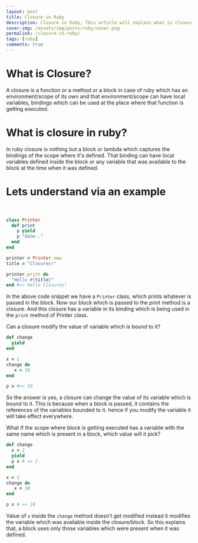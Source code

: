 ```yaml
---
layout: post
title: Closure in Ruby
description: Closure in Ruby, This article will explain what is closure in ruby and how it works.
cover-img: /assets/img/posts/ruby/cover.png
permalink: /closure-in-ruby/
tags: [ruby]
comments: true
---
```


# What is Closure?

A closure is a function or a method or a block in case of ruby which has an environment/scope of its own and that environment/scope can have local variables, bindings which can be used at the place where that function is getting executed.

# What is closure in ruby?

In ruby closure is nothing but a block or lambda which captures the bindings of the scope where it's defined. That binding can have local variables defined inside the block or any variable that was available to the block at the time when it was defined.

# Lets understand via an example<br><br>

```ruby
class Printer
  def print
    p yield
    p "done.."
  end
end

printer = Printer.new
title = "Closures!"

printer.print do
  "Hello #{title}"
end #=> Hello Closures!
```

In the above code snippet we have a `Printer` class, which prints whatever is passed in the block. Now our block which is passed to the print method is a closure. And this closure has a variable in its binding which is being used in the `print` method of Printer class.

Can a closure modify the value of variable which is bound to it?

```ruby
def change
  yield
end

x = 1
change do
   x = 10
end

p x #=> 10
```

So the answer is yes, a closure can change the value of its variable which is bound to it. This is because when a block is passed, it contains the references of the variables bounded to it. hence if you modify the variable it will take effect everywhere.

What if the scope where block is getting executed has a variable with the same name which is present in a block, which value will it pick?

```ruby
def change
  x = 2
  yield
  p x # => 2
end

x = 1
change do
   x = 10
end

p x # => 10
```

Value of `x` inside the `change` method doesn't get modified instead it modifies the variable which was available inside the closure/block. So this explains that, a block uses only those variables which were present when it was defined.
